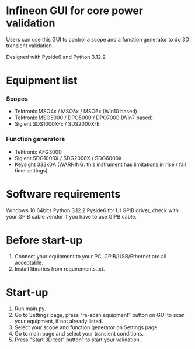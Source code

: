 # Infineon GUI for core power validation

Users can use this GUI to control a scope and a function generator to do 3D transient validation.

Designed with Pyside6 and Python 3.12.2

# Equipment list

### Scopes
- Tektronix MSO4x / MSO5x / MSO6x (Win10 based)
- Tektronix MSO5000 / DPO5000 / DPO7000 (Win7 based)
- Siglent SDS1000X-E / SDS2000X-E
### Function generators
- Tektronix AFG3000
- Siglent SDG1000X / SDG2000X / SDG6000X
- Keysight 332x0A (WARNING: this instrument has limitations in rise / fall time settings)

# Software requirements

Windows 10 64bits
Python 3.12.2
Pyside6 for UI
GPIB driver, check with your GPIB cable vendor if you have to use GIPB cable.

# Before start-up

1. Connect your equipment to your PC, GPIB/USB/Ethernet are all acceptable.
2. Install libraries from requirements.txt.

# Start-up

1. Run main.py.
2. Go to Settings page, press "re-scan equipment" button on GUI to scan your equipment, if not already listed.
3. Select your scope and function generator on Settings page.
4. Go to main page and select your transient conditions.
5. Press "Start 3D test" button" to start your validation.
